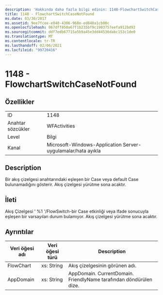 ```yaml
---
description: 'Hakkında daha fazla bilgi edinin: 1148-FlowchartSwitchCaseNotFound'
title: 1148 - FlowchartSwitchCaseNotFound
ms.date: 03/30/2017
ms.assetid: 9ee7fcee-e040-4306-968e-ed840a1cb00c
ms.openlocfilehash: 067dff850a67f1b235bf9c1903757eefa912bd92
ms.sourcegitcommit: ddf7edb67715a5b9a45e3dd44536dabc153c1de0
ms.translationtype: MT
ms.contentlocale: tr-TR
ms.lasthandoff: 02/06/2021
ms.locfileid: "99720416"
---
```

# <a name="1148---flowchartswitchcasenotfound"></a>1148 - FlowchartSwitchCaseNotFound

## <a name="properties"></a>Özellikler  
  
|||  
|-|-|  
|ID|1148|  
|Anahtar sözcükler|WFActivities|  
|Level|Bilgi|  
|Kanal|Microsoft-Windows-Application Server-uygulamalar/hata ayıkla|  
  
## <a name="description"></a>Description  

 Bir akış çizelgesi anahtarındaki eşleşen bir Case veya default Case bulunamadığını gösterir. Akış çizelgesi yürütme sona acaktır.  
  
## <a name="message"></a>İleti  

 Akış Çizelgesi ' %1 '/FlowSwitch-bir Case etkinliği veya Ifade sonucuyla eşleşen bir varsayılan durum bulamıyor. Akış çizelgesi yürütme sona acaktır.  
  
## <a name="details"></a>Ayrıntılar  
  
|Veri öğesi adı|Veri öğesi türü|Description|  
|--------------------|--------------------|-----------------|  
|FlowChart|xs: String|Akış çizelgesinin görünen adı.|  
|AppDomain|xs: String|AppDomain. CurrentDomain. FriendlyName tarafından döndürülen dize.|
